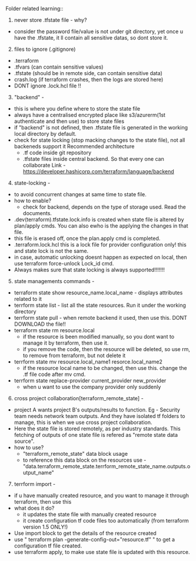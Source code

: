 Folder related learning::

1. never store .tfstate file -
why?
- consider the password file/value is not under git directory, yet once u have the .tfstate, it ll contain all sensitive datas, so dont store it.

2. files to ignore (.gitignore)
- .terraform
- .tfvars (can contain sensitive values)
- .tfstate (should be in remote side, can contain sensitive data)
- crash.log (if terraform crashes, then the logs are stored here)
- DONT ignore .lock.hcl file !!

3. "backend" -

- this is where you define where to store the state file
- always have a centralised encrypted place like s3/azurerm(1st authenticate and then use) to store state files
- if "backend" is not defined, then .tfstate file is generated in the working local directory by default.
- check for state locking (stop macking changes to the state file), not all backeneds support it
Recommended architecture 
    - .tf code inside git repository
    - .tfstate files inside central backend. So that every one can collaborate
Link - https://developer.hashicorp.com/terraform/language/backend

4. state-locking -

- to avoid concurrent changes at same time to state file.
- how to enable? 
    - check for backend, depends on the type of storage used. Read the documents.
- .dev(terraform).tfstate.lock.info is created when state file is altered by plan/apply cmds. You can also ewho is the applying the changes in that file.
- this file is erased off, once the plan.apply cmd is completed.
- .terraform.lock.hcl this is a lock file for provider configuration only! this and state lock is not the same.
- in case, automatic unlocking doesnt happen as expected on local, then use terraform force-unlock Lock_id cmd.
- Always makes sure that state locking is always supported!!!!!!!

5. state managements commands -

- terraform state show resource_name.local_name - displays attributes related to it
- terrform state list - list all the state resources. Run it under the working directory
- terrform state pull - when remote backend it used, then use this. DONT DOWNLOAD the file!!
- terraform state rm resource.local 
    - if the resource is been modified manually, so you dont want to manage it by terraform, then use it.
    - if you remove the code, then the resource will be deleted, so use rm, to remove from terraform, but not delete it
- terrform state mv resource.local_name1 resorce.local_name2
    - if the resource local name to be changed, then use this. change the .tf file code after mv cmd.
- terrform state replace-provider current_provider new_provider
    - when u want to use the company provider only suddenly

6. cross project collaboration[terraform_remote_state] - 

- project A wants project B's outputs/results to function. Eg - Security team needs network team outputs. And they have isolated tf folders to manage, this is when we use cross project collaboration.
- Here the state file is stored remotely, as per industry standards. This fetching of outputs of one state file is refered as "remote state data source".
- how to use?
    - "terraform_remote_state" data block usage
    - to reference this data block on the resources use - "data.terraform_remote_state.terrform_remote_state_name.outputs.output_name"

7. terrform import -

- if u have manually created resource, and you want to manage it through terraform, then use this
- what does it do? 
    - it updates the state file with manually created resource
    - it create configuration tf code files too automatically (from terraform version 1.5 ONLY!)
- Use import block to get the details of the resource created
- use " terraform plan -generate-config-out="resource.tf" " to get a configuration tf file created.
- use terraform apply, to make use state file is updated with this resource.
